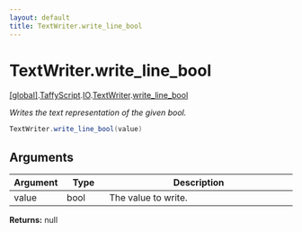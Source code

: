 ```yaml
---
layout: default
title: TextWriter.write_line_bool
---
```


# TextWriter.write_line_bool

[\[global\]]({{site.baseurl}}/docs/).[TaffyScript]({{site.baseurl}}/docs/TaffyScript/).[IO]({{site.baseurl}}/docs/TaffyScript/IO/).[TextWriter]({{site.baseurl}}/docs/TaffyScript/IO/TextWriter/).[write_line_bool]({{site.baseurl}}/docs/TaffyScript/IO/TextWriter/write_line_bool/)

_Writes the text representation of the given bool._

```cs
TextWriter.write_line_bool(value)
```

## Arguments

<table>
  <col width="15%">
  <col width="15%">
  <thead>
    <tr>
      <th>Argument</th>
      <th>Type</th>
      <th>Description</th>
    </tr>
  </thead>
  <tbody>
    <tr>
      <td>value</td>
      <td>bool</td>
      <td>The value to write.</td>
    </tr>
  </tbody>
</table>

**Returns:** null
